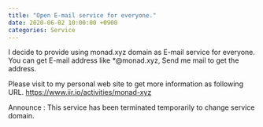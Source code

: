 ```yaml
---
title: "Open E-mail service for everyone."
date: 2020-06-02 10:00:00 +0900
categories: Service
---
```

I decide to provide using monad.xyz domain as E-mail service for everyone.
You can get E-mail address like *@monad.xyz, Send me mail to get the address.

Please visit to my personal web site to get more information as following URL.
<https://www.iir.io/activities/monad-xyz>

Announce : This service has been terminated temporarily to change service domain.

